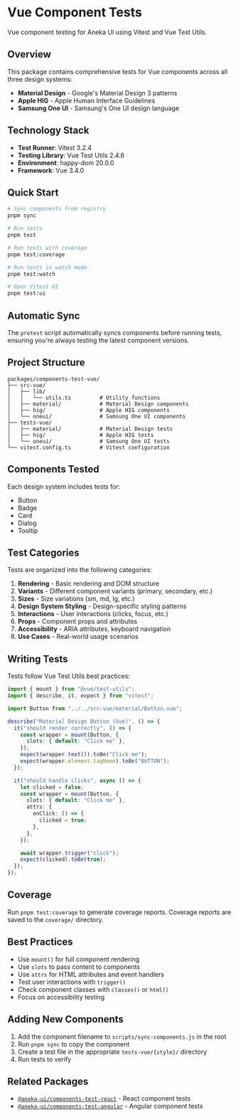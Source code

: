 # Vue Component Tests

Vue component testing for Aneka UI using Vitest and Vue Test Utils.

## Overview

This package contains comprehensive tests for Vue components across all three design systems:

- **Material Design** - Google's Material Design 3 patterns
- **Apple HIG** - Apple Human Interface Guidelines
- **Samsung One UI** - Samsung's One UI design language

## Technology Stack

- **Test Runner**: Vitest 3.2.4
- **Testing Library**: Vue Test Utils 2.4.6
- **Environment**: happy-dom 20.0.0
- **Framework**: Vue 3.4.0

## Quick Start

```bash
# Sync components from registry
pnpm sync

# Run tests
pnpm test

# Run tests with coverage
pnpm test:coverage

# Run tests in watch mode
pnpm test:watch

# Open Vitest UI
pnpm test:ui
```

## Automatic Sync

The `pretest` script automatically syncs components before running tests, ensuring you're always testing the latest component versions.

## Project Structure

```
packages/components-test-vue/
├── src-vue/
│   ├── lib/
│   │   └── utils.ts         # Utility functions
│   ├── material/            # Material Design components
│   ├── hig/                 # Apple HIG components
│   └── oneui/               # Samsung One UI components
├── tests-vue/
│   ├── material/            # Material Design tests
│   ├── hig/                 # Apple HIG tests
│   └── oneui/               # Samsung One UI tests
└── vitest.config.ts         # Vitest configuration
```

## Components Tested

Each design system includes tests for:

- Button
- Badge
- Card
- Dialog
- Tooltip

## Test Categories

Tests are organized into the following categories:

1. **Rendering** - Basic rendering and DOM structure
2. **Variants** - Different component variants (primary, secondary, etc.)
3. **Sizes** - Size variations (sm, md, lg, etc.)
4. **Design System Styling** - Design-specific styling patterns
5. **Interactions** - User interactions (clicks, focus, etc.)
6. **Props** - Component props and attributes
7. **Accessibility** - ARIA attributes, keyboard navigation
8. **Use Cases** - Real-world usage scenarios

## Writing Tests

Tests follow Vue Test Utils best practices:

```typescript
import { mount } from "@vue/test-utils";
import { describe, it, expect } from "vitest";

import Button from "../../src-vue/material/Button.vue";

describe("Material Design Button (Vue)", () => {
  it("should render correctly", () => {
    const wrapper = mount(Button, {
      slots: { default: "Click me" },
    });
    expect(wrapper.text()).toBe("Click me");
    expect(wrapper.element.tagName).toBe("BUTTON");
  });

  it("should handle clicks", async () => {
    let clicked = false;
    const wrapper = mount(Button, {
      slots: { default: "Click me" },
      attrs: {
        onClick: () => {
          clicked = true;
        },
      },
    });

    await wrapper.trigger("click");
    expect(clicked).toBe(true);
  });
});
```

## Coverage

Run `pnpm test:coverage` to generate coverage reports. Coverage reports are saved to the `coverage/` directory.

## Best Practices

- Use `mount()` for full component rendering
- Use `slots` to pass content to components
- Use `attrs` for HTML attributes and event handlers
- Test user interactions with `trigger()`
- Check component classes with `classes()` or `html()`
- Focus on accessibility testing

## Adding New Components

1. Add the component filename to `scripts/sync-components.js` in the root
2. Run `pnpm sync` to copy the component
3. Create a test file in the appropriate `tests-vue/{style}/` directory
4. Run tests to verify

## Related Packages

- [`@aneka-ui/components-test-react`](../components-test-react) - React component tests
- [`@aneka-ui/components-test-angular`](../components-test-angular) - Angular component tests
